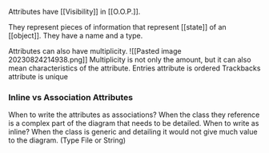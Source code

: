 Attributes have [[Visibility]] in [[O.O.P.]].

They represent pieces of information that represent [[state]] of an [[object]].
They have a name and a type.

Attributes can also have multiplicity.
![[Pasted image 20230824214938.png]]
Multiplicity is not only the amount, but it can also mean characteristics of the attribute.
	Entries attribute is ordered
	Trackbacks attribute is unique
### Inline vs Association Attributes

When to write the attributes as associations?
	When the class they reference is a complex part of the diagram that needs to be detailed.
When to write as inline?
	When the class is generic and detailing it would not give much value to the diagram. (Type File or String)

